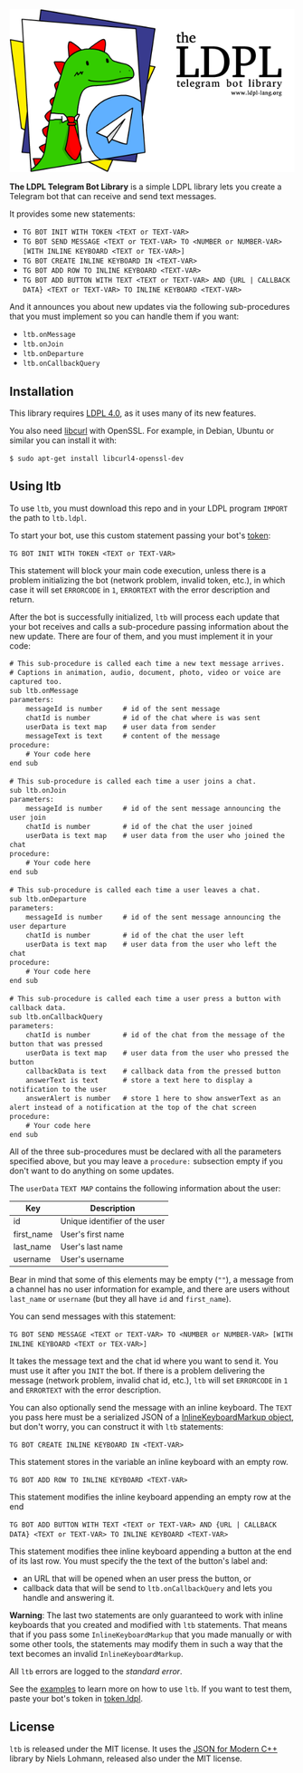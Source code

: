 ![The LDPL Telegram Bot Library](images/ldpl-telegram-logo.png)

**The LDPL Telegram Bot Library** is a simple LDPL library lets you create a Telegram bot that can receive and send text messages.

It provides some new statements:
* `TG BOT INIT WITH TOKEN <TEXT or TEXT-VAR>`
* `TG BOT SEND MESSAGE <TEXT or TEXT-VAR> TO <NUMBER or NUMBER-VAR> [WITH INLINE KEYBOARD <TEXT or TEX-VAR>]`
* `TG BOT CREATE INLINE KEYBOARD IN <TEXT-VAR>`
* `TG BOT ADD ROW TO INLINE KEYBOARD <TEXT-VAR>`
* `TG BOT ADD BUTTON WITH TEXT <TEXT or TEXT-VAR> AND {URL | CALLBACK DATA} <TEXT or TEXT-VAR> TO INLINE KEYBOARD <TEXT-VAR>`

And it announces you about new updates via the following sub-procedures that you must implement so you can handle them if you want:
* `ltb.onMessage`
* `ltb.onJoin`
* `ltb.onDeparture`
* `ltb.onCallbackQuery`

## Installation

This library requires [LDPL 4.0](http://github.com/lartu/ldpl), as it uses many of its new features.

You also need [libcurl](https://curl.haxx.se/libcurl/) with OpenSSL. For example, in Debian, Ubuntu or similar you can install it with:

`$ sudo apt-get install libcurl4-openssl-dev`

## Using ltb

To use `ltb`, you must download this repo and in your LDPL program `IMPORT` the path to `ltb.ldpl`.

To start your bot, use this custom statement passing your bot's [token](https://core.telegram.org/bots#6-botfather):

`TG BOT INIT WITH TOKEN <TEXT or TEXT-VAR>`

This statement will block your main code execution, unless there is a problem initializing the bot (network problem, invalid token, etc.), in which case it will set `ERRORCODE` in `1`, `ERRORTEXT` with the error description and return.

After the bot is successfully initialized, `ltb` will process each update that your bot receives and calls a sub-procedure passing information about the new update. There are four of them, and you must implement it in your code:

```
# This sub-procedure is called each time a new text message arrives.
# Captions in animation, audio, document, photo, video or voice are captured too.
sub ltb.onMessage
parameters:
    messageId is number     # id of the sent message
    chatId is number        # id of the chat where is was sent
    userData is text map    # user data from sender
    messageText is text     # content of the message
procedure:
    # Your code here
end sub

# This sub-procedure is called each time a user joins a chat.
sub ltb.onJoin
parameters:
    messageId is number     # id of the sent message announcing the user join
    chatId is number        # id of the chat the user joined
    userData is text map    # user data from the user who joined the chat
procedure:
    # Your code here
end sub

# This sub-procedure is called each time a user leaves a chat.
sub ltb.onDeparture
parameters:
    messageId is number     # id of the sent message announcing the user departure
    chatId is number        # id of the chat the user left
    userData is text map    # user data from the user who left the chat
procedure:
    # Your code here
end sub

# This sub-procedure is called each time a user press a button with callback data.
sub ltb.onCallbackQuery
parameters:
    chatId is number        # id of the chat from the message of the button that was pressed
    userData is text map    # user data from the user who pressed the button
    callbackData is text    # callback data from the pressed button
    answerText is text      # store a text here to display a notification to the user
    answerAlert is number   # store 1 here to show answerText as an alert instead of a notification at the top of the chat screen
procedure:
    # Your code here
end sub
```

All of the three sub-procedures must be declared with all the parameters specified above, but you may leave a `procedure:` subsection empty if you don't want to do anything on some updates.

The `userData` `TEXT MAP` contains the following information about the user:

|    Key     |          Description          |
|------------|-------------------------------|
| id         | Unique identifier of the user |
| first_name | User's first name             |
| last_name  | User's last name              |
| username   | User's username               |

Bear in mind that some of this elements may be empty (`""`), a message from a channel has no user information for example, and there are users without `last_name` or `username` (but they all have `id` and `first_name`).

You can send messages with this statement:

`TG BOT SEND MESSAGE <TEXT or TEXT-VAR> TO <NUMBER or NUMBER-VAR> [WITH INLINE KEYBOARD <TEXT or TEX-VAR>]`

It takes the message text and the chat id where you want to send it. You must use it after you `INIT` the bot. If there is a problem delivering the message (network problem, invalid chat id, etc.), `ltb` will set `ERRORCODE` in `1` and `ERRORTEXT` with the error description.

You can also optionally send the message with an inline keyboard. The `TEXT` you pass here must be a serialized JSON of a [InlineKeyboardMarkup object](https://core.telegram.org/bots/api#inlinekeyboardmarkup), but don't worry, you can construct it with `ltb` statements:

`TG BOT CREATE INLINE KEYBOARD IN <TEXT-VAR>`

This statement stores in the variable an inline keyboard with an empty row.

`TG BOT ADD ROW TO INLINE KEYBOARD <TEXT-VAR>`

This statement modifies the inline keyboard appending an empty row at the end

`TG BOT ADD BUTTON WITH TEXT <TEXT or TEXT-VAR> AND {URL | CALLBACK DATA} <TEXT or TEXT-VAR> TO INLINE KEYBOARD <TEXT-VAR>`

This statement modifies thee inline keyboard appending a button at the end of its last row. You must specify the the text of the button's label and:
* an URL that will be opened when an user press the button, or
* callback data that will be send to `ltb.onCallbackQuery` and lets you handle and answering it.

**Warning**: The last two statements are only guaranteed to work with inline keyboards that you created and modified with `ltb` statements. That means that if you pass some `InlineKeyboardMarkup` that you made manually or with some other tools, the statements may modify them in such a way that the text becomes an invalid `InlineKeyboardMarkup`.

All `ltb` errors are logged to the *standard error*.

See the [examples](examples) to learn more on how to use `ltb`. If you want to test them, paste your bot's token in [token.ldpl](examples/token.ldpl).

## License

`ltb` is released under the MIT license. It uses the [JSON for Modern C++](https://github.com/nlohmann/json) library by Niels Lohmann, released also under the MIT license.
